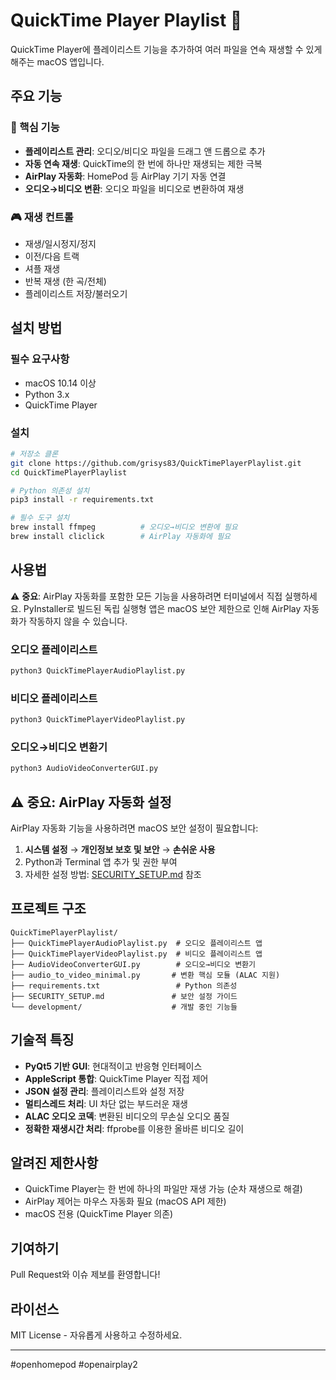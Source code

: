 # QuickTime Player Playlist 🎵

QuickTime Player에 플레이리스트 기능을 추가하여 여러 파일을 연속 재생할 수 있게 해주는 macOS 앱입니다.

## 주요 기능

### 🎯 핵심 기능
- **플레이리스트 관리**: 오디오/비디오 파일을 드래그 앤 드롭으로 추가
- **자동 연속 재생**: QuickTime의 한 번에 하나만 재생되는 제한 극복
- **AirPlay 자동화**: HomePod 등 AirPlay 기기 자동 연결
- **오디오→비디오 변환**: 오디오 파일을 비디오로 변환하여 재생

### 🎮 재생 컨트롤
- 재생/일시정지/정지
- 이전/다음 트랙
- 셔플 재생
- 반복 재생 (한 곡/전체)
- 플레이리스트 저장/불러오기

## 설치 방법

### 필수 요구사항
- macOS 10.14 이상
- Python 3.x
- QuickTime Player

### 설치
```bash
# 저장소 클론
git clone https://github.com/grisys83/QuickTimePlayerPlaylist.git
cd QuickTimePlayerPlaylist

# Python 의존성 설치
pip3 install -r requirements.txt

# 필수 도구 설치
brew install ffmpeg          # 오디오→비디오 변환에 필요
brew install cliclick        # AirPlay 자동화에 필요
```

## 사용법

⚠️ **중요**: AirPlay 자동화를 포함한 모든 기능을 사용하려면 터미널에서 직접 실행하세요. PyInstaller로 빌드된 독립 실행형 앱은 macOS 보안 제한으로 인해 AirPlay 자동화가 작동하지 않을 수 있습니다.

### 오디오 플레이리스트
```bash
python3 QuickTimePlayerAudioPlaylist.py
```

### 비디오 플레이리스트
```bash
python3 QuickTimePlayerVideoPlaylist.py
```

### 오디오→비디오 변환기
```bash
python3 AudioVideoConverterGUI.py
```

## ⚠️ 중요: AirPlay 자동화 설정

AirPlay 자동화 기능을 사용하려면 macOS 보안 설정이 필요합니다:

1. **시스템 설정** → **개인정보 보호 및 보안** → **손쉬운 사용**
2. Python과 Terminal 앱 추가 및 권한 부여
3. 자세한 설정 방법: [SECURITY_SETUP.md](SECURITY_SETUP.md) 참조

## 프로젝트 구조

```
QuickTimePlayerPlaylist/
├── QuickTimePlayerAudioPlaylist.py  # 오디오 플레이리스트 앱
├── QuickTimePlayerVideoPlaylist.py  # 비디오 플레이리스트 앱
├── AudioVideoConverterGUI.py        # 오디오→비디오 변환기
├── audio_to_video_minimal.py       # 변환 핵심 모듈 (ALAC 지원)
├── requirements.txt                 # Python 의존성
├── SECURITY_SETUP.md               # 보안 설정 가이드
└── development/                    # 개발 중인 기능들
```

## 기술적 특징

- **PyQt5 기반 GUI**: 현대적이고 반응형 인터페이스
- **AppleScript 통합**: QuickTime Player 직접 제어
- **JSON 설정 관리**: 플레이리스트와 설정 저장
- **멀티스레드 처리**: UI 차단 없는 부드러운 재생
- **ALAC 오디오 코덱**: 변환된 비디오의 무손실 오디오 품질
- **정확한 재생시간 처리**: ffprobe를 이용한 올바른 비디오 길이

## 알려진 제한사항

- QuickTime Player는 한 번에 하나의 파일만 재생 가능 (순차 재생으로 해결)
- AirPlay 제어는 마우스 자동화 필요 (macOS API 제한)
- macOS 전용 (QuickTime Player 의존)

## 기여하기

Pull Request와 이슈 제보를 환영합니다!

## 라이선스

MIT License - 자유롭게 사용하고 수정하세요.

---

#openhomepod #openairplay2